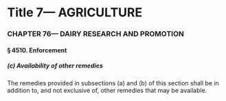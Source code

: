 
# Title 7— AGRICULTURE
### CHAPTER 76— DAIRY RESEARCH AND PROMOTION
#### § 4510. Enforcement
##### (c) Availability of other remedies

The remedies provided in subsections (a) and (b) of this section shall be in addition to, and not exclusive of, other remedies that may be available.
